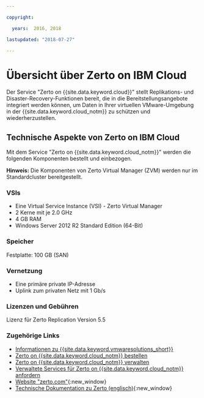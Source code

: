 ```yaml
---

copyright:

  years:  2016, 2018

lastupdated: "2018-07-27"

---
```


# Übersicht über Zerto on IBM Cloud

Der Service "Zerto on {{site.data.keyword.cloud}}" stellt Replikations- und Disaster-Recovery-Funktionen bereit, die in die Bereitstellungsangebote integriert werden können, um Daten in Ihrer virtuellen VMware-Umgebung in der {{site.data.keyword.cloud_notm}} zu schützen und wiederherzustellen.

## Technische Aspekte von Zerto on IBM Cloud

Mit dem Service "Zerto on {{site.data.keyword.cloud_notm}}" werden die folgenden Komponenten bestellt und einbezogen.

**Hinweis:** Die Komponenten von Zerto Virtual Manager (ZVM) werden nur im Standardcluster bereitgestellt.

### VSIs

* Eine Virtual Service Instance (VSI) - Zerto Virtual Manager
* 2 Kerne mit je 2.0 GHz
* 4 GB RAM
* Windows Server 2012 R2 Standard Edition (64-Bit)

### Speicher

Festplatte: 100 GB (SAN)

### Vernetzung

* Eine primäre private IP-Adresse
* Uplink zum privaten Netz mit 1 Gb/s

### Lizenzen und Gebühren

Lizenz für Zerto Replication Version 5.5

### Zugehörige Links

* [Informationen zu {{site.data.keyword.vmwaresolutions_short}}](../vmonic/prod_overview.html)
* [Zerto on {{site.data.keyword.cloud_notm}} bestellen](zerto_ordering.html)
* [Zerto on {{site.data.keyword.cloud_notm}} verwalten](managingzertodr.html)
* [Verwaltete Services für Zerto on {{site.data.keyword.cloud_notm}} anfordern](managing_zerto_services.html)
* [Website "zerto.com"](https://www.zerto.com){:new_window}
* [Technische Dokumentation zu Zerto (englisch)](https://www.zerto.com/myzerto/technical-documentation/){:new_window}
